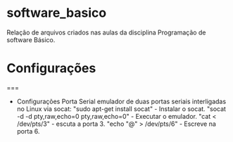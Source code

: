 # software_basico
Relação de arquivos criados nas aulas da disciplina Programação de software Básico.

# Configurações
===
* Configurações Porta Serial
emulador de duas portas seriais interligadas no Linux via socat:
"sudo apt-get install socat" - Instalar o socat.
"socat -d -d pty,raw,echo=0 pty,raw,echo=0" - Executar o emulador.
"cat < /dev/pts/3" - escuta a porta 3.
"echo "@" > /dev/pts/6" - Escreve na porta 6.
